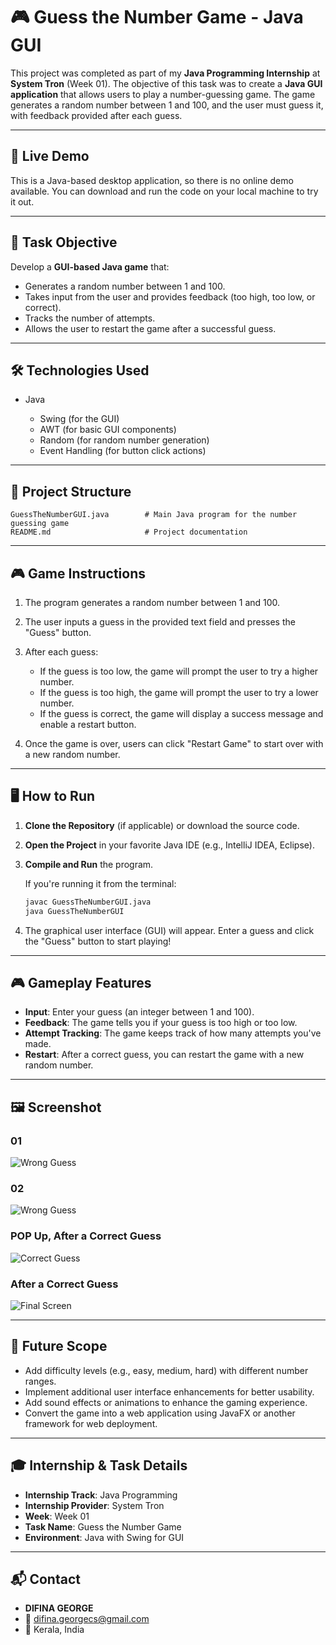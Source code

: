 # 🎮 Guess the Number Game - Java GUI

This project was completed as part of my **Java Programming Internship** at **System Tron** (Week 01). The objective of this task was to create a **Java GUI application** that allows users to play a number-guessing game. The game generates a random number between 1 and 100, and the user must guess it, with feedback provided after each guess.

---

## 🚀 Live Demo

This is a Java-based desktop application, so there is no online demo available. You can download and run the code on your local machine to try it out.

---

## 📌 Task Objective

Develop a **GUI-based Java game** that:

* Generates a random number between 1 and 100.
* Takes input from the user and provides feedback (too high, too low, or correct).
* Tracks the number of attempts.
* Allows the user to restart the game after a successful guess.

---

## 🛠️ Technologies Used

* Java

  * Swing (for the GUI)
  * AWT (for basic GUI components)
  * Random (for random number generation)
  * Event Handling (for button click actions)

---

## 📁 Project Structure

```
GuessTheNumberGUI.java        # Main Java program for the number guessing game
README.md                     # Project documentation
```

---

## 🎮 Game Instructions

1. The program generates a random number between 1 and 100.
2. The user inputs a guess in the provided text field and presses the "Guess" button.
3. After each guess:

   * If the guess is too low, the game will prompt the user to try a higher number.
   * If the guess is too high, the game will prompt the user to try a lower number.
   * If the guess is correct, the game will display a success message and enable a restart button.
4. Once the game is over, users can click "Restart Game" to start over with a new random number.

---

## 🖥️ How to Run

1. **Clone the Repository** (if applicable) or download the source code.

2. **Open the Project** in your favorite Java IDE (e.g., IntelliJ IDEA, Eclipse).

3. **Compile and Run** the program.

   If you're running it from the terminal:

   ```bash
   javac GuessTheNumberGUI.java
   java GuessTheNumberGUI
   ```

4. The graphical user interface (GUI) will appear. Enter a guess and click the "Guess" button to start playing!

---

## 🎮 Gameplay Features

* **Input**: Enter your guess (an integer between 1 and 100).
* **Feedback**: The game tells you if your guess is too high or too low.
* **Attempt Tracking**: The game keeps track of how many attempts you've made.
* **Restart**: After a correct guess, you can restart the game with a new random number.

---

## 🖼️ Screenshot

### 01
![Wrong Guess](SS01.png)

### 02
![Wrong Guess](SS02.png)

### POP Up, After a Correct Guess
![Correct Guess](SS03.png)

### After a Correct Guess
![Final Screen](SS04.png)

---

## 🔧 Future Scope

* Add difficulty levels (e.g., easy, medium, hard) with different number ranges.
* Implement additional user interface enhancements for better usability.
* Add sound effects or animations to enhance the gaming experience.
* Convert the game into a web application using JavaFX or another framework for web deployment.

---

## 🎓 Internship & Task Details

* **Internship Track**: Java Programming
* **Internship Provider**: System Tron
* **Week**: Week 01
* **Task Name**: Guess the Number Game
* **Environment**: Java with Swing for GUI

---

## 📬 Contact

* **DIFINA GEORGE**
* 📧 difina.georgecs@gmail.com
* 📍 Kerala, India

